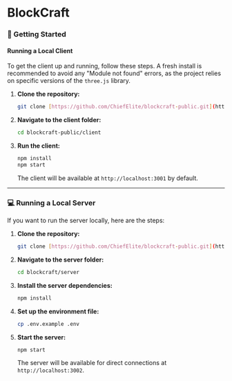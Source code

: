 # BlockCraft
### 🚀 Getting Started

#### Running a Local Client

To get the client up and running, follow these steps. A fresh install is recommended to avoid any "Module not found" errors, as the project relies on specific versions of the `three.js` library.

1.  **Clone the repository:**
    ```bash
    git clone [https://github.com/ChiefElite/blockcraft-public.git](https://github.com/ChiefElite/blockcraft-public.git)
    ```

2.  **Navigate to the client folder:**
    ```bash
    cd blockcraft-public/client
    ```

4.  **Run the client:**
    ```bash
    npm install
    npm start
    ```
    The client will be available at `http://localhost:3001` by default.

---

### 💻 Running a Local Server

If you want to run the server locally, here are the steps:

1.  **Clone the repository:**
    ```bash
    git clone [https://github.com/ChiefElite/blockcraft-public.git](https://github.com/ChiefElite/blockcraft-public.git)
    ```

2.  **Navigate to the server folder:**
    ```bash
    cd blockcraft/server
    ```

3.  **Install the server dependencies:**
    ```bash
    npm install
    ```

4.  **Set up the environment file:**
    ```bash
    cp .env.example .env
    ```

5.  **Start the server:**
    ```bash
    npm start
    ```
    The server will be available for direct connections at `http://localhost:3002`.
